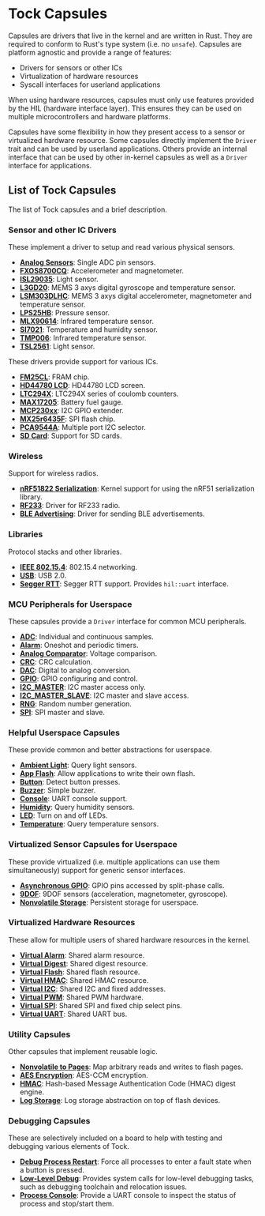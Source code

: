 Tock Capsules
=============

Capsules are drivers that live in the kernel and are written in Rust. They are
required to conform to Rust's type system (i.e. no `unsafe`). Capsules are
platform agnostic and provide a range of features:
- Drivers for sensors or other ICs
- Virtualization of hardware resources
- Syscall interfaces for userland applications

When using hardware resources, capsules must only use features provided by the
HIL (hardware interface layer). This ensures they can be used on multiple
microcontrollers and hardware platforms.

Capsules have some flexibility in how they present access to a sensor or
virtualized hardware resource. Some capsules directly implement the `Driver`
trait and can be used by userland applications. Others provide an internal
interface that can be used by other in-kernel capsules as well as a `Driver`
interface for applications.


List of Tock Capsules
---------------------

The list of Tock capsules and a brief description.

### Sensor and other IC Drivers

These implement a driver to setup and read various physical sensors.

- **[Analog Sensors](src/analog_sensor.rs)**: Single ADC pin sensors.
- **[FXOS8700CQ](src/fxos8700cq.rs)**: Accelerometer and magnetometer.
- **[ISL29035](src/isl29035.rs)**: Light sensor.
- **[L3GD20](src/l3gd20.rs)**: MEMS 3 axys digital gyroscope and temperature sensor.
- **[LSM303DLHC](src/lsm303dlhc.rs)**: MEMS 3 axys digital accelerometer, magnetometer and temperature sensor.
- **[LPS25HB](src/lps25hb.rs)**: Pressure sensor.
- **[MLX90614](src/mlx90614.rs)**: Infrared temperature sensor.
- **[SI7021](src/si7021.rs)**: Temperature and humidity sensor.
- **[TMP006](src/tmp006.rs)**: Infrared temperature sensor.
- **[TSL2561](src/tsl2561.rs)**: Light sensor.

These drivers provide support for various ICs.

- **[FM25CL](src/fm25cl.rs)**: FRAM chip.
- **[HD44780 LCD](src/hd44780.rs)**: HD44780 LCD screen.
- **[LTC294X](src/ltc294x.rs)**: LTC294X series of coulomb counters.
- **[MAX17205](src/max17205.rs)**: Battery fuel gauge.
- **[MCP230xx](src/mcp230xx.rs)**: I2C GPIO extender.
- **[MX25r6435F](src/mx25r6435f.rs)**: SPI flash chip.
- **[PCA9544A](src/pca9544a.rs)**: Multiple port I2C selector.
- **[SD Card](src/sdcard.rs)**: Support for SD cards.


### Wireless

Support for wireless radios.

- **[nRF51822 Serialization](src/nrf51822_serialization.rs)**: Kernel support
  for using the nRF51 serialization library.
- **[RF233](src/rf233.rs)**: Driver for RF233 radio.
- **[BLE Advertising](src/ble_advertising_driver.rs)**: Driver for sending BLE
  advertisements.

### Libraries

Protocol stacks and other libraries.

- **[IEEE 802.15.4](src/ieee802154)**: 802.15.4 networking.
- **[USB](src/usb.rs)**: USB 2.0.
- **[Segger RTT](src/segger_rtt.rs)**: Segger RTT support. Provides `hil::uart`
  interface.


### MCU Peripherals for Userspace

These capsules provide a `Driver` interface for common MCU peripherals.

- **[ADC](src/adc.rs)**: Individual and continuous samples.
- **[Alarm](src/alarm.rs)**: Oneshot and periodic timers.
- **[Analog Comparator](src/analog_comparator.rs)**: Voltage comparison.
- **[CRC](src/crc.rs)**: CRC calculation.
- **[DAC](src/dac.rs)**: Digital to analog conversion.
- **[GPIO](src/gpio.rs)**: GPIO configuring and control.
- **[I2C_MASTER](src/i2c_master.rs)**: I2C master access only.
- **[I2C_MASTER_SLAVE](src/i2c_master_slave_driver.rs)**: I2C master and slave access.
- **[RNG](src/rng.rs)**: Random number generation.
- **[SPI](src/spi.rs)**: SPI master and slave.


### Helpful Userspace Capsules

These provide common and better abstractions for userspace.

- **[Ambient Light](src/ambient_light.rs)**: Query light sensors.
- **[App Flash](src/app_flash_driver.rs)**: Allow applications to write their
  own flash.
- **[Button](src/button.rs)**: Detect button presses.
- **[Buzzer](src/buzzer_driver.rs)**: Simple buzzer.
- **[Console](src/console.rs)**: UART console support.
- **[Humidity](src/humidity.rs)**: Query humidity sensors.
- **[LED](src/led.rs)**: Turn on and off LEDs.
- **[Temperature](src/temperature.rs)**: Query temperature sensors.


### Virtualized Sensor Capsules for Userspace

These provide virtualized (i.e. multiple applications can use them
simultaneously) support for generic sensor interfaces.

- **[Asynchronous GPIO](src/gpio_async.rs)**: GPIO pins accessed by split-phase
  calls.
- **[9DOF](src/ninedof.rs)**: 9DOF sensors (acceleration, magnetometer, gyroscope).
- **[Nonvolatile Storage](src/nonvolatile_storage_driver.rs)**: Persistent storage for
  userspace.


### Virtualized Hardware Resources

These allow for multiple users of shared hardware resources in the kernel.

- **[Virtual Alarm](src/virtual_alarm.rs)**: Shared alarm resource.
- **[Virtual Digest](src/virtual_digest.rs)**: Shared digest resource.
- **[Virtual Flash](src/virtual_flash.rs)**: Shared flash resource.
- **[Virtual HMAC](src/virtual_hmac.rs)**: Shared HMAC resource.
- **[Virtual I2C](src/virtual_i2c.rs)**: Shared I2C and fixed addresses.
- **[Virtual PWM](src/virtual_pwm.rs)**: Shared PWM hardware.
- **[Virtual SPI](src/virtual_spi.rs)**: Shared SPI and fixed chip select pins.
- **[Virtual UART](src/virtual_uart.rs)**: Shared UART bus.


### Utility Capsules

Other capsules that implement reusable logic.

- **[Nonvolatile to Pages](src/nonvolatile_to_pages.rs)**: Map arbitrary reads
  and writes to flash pages.
- **[AES Encryption](src/aes_ccm.rs)**: AES-CCM encryption.
- **[HMAC](src/hmac.rs)**: Hash-based Message Authentication Code (HMAC) digest engine.
- **[Log Storage](src/log_storage.rs)**: Log storage abstraction on top of flash devices.


### Debugging Capsules

These are selectively included on a board to help with testing and debugging
various elements of Tock.

- **[Debug Process Restart](src/debug_process_restart.rs)**: Force all processes
  to enter a fault state when a button is pressed.
- **[Low-Level Debug](src/low_level_debug)**: Provides system calls for
  low-level debugging tasks, such as debugging toolchain and relocation issues.
- **[Process Console](src/process_console.rs)**: Provide a UART console to
  inspect the status of process and stop/start them.
